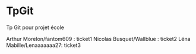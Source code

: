 # TpGit
Tp Git pour projet école

Arthur Morelon/fantom609 : ticket1
Nicolas Busquet/Wallblue : ticket2
Léna Mabille/Lenaaaaaaa27: ticket3
